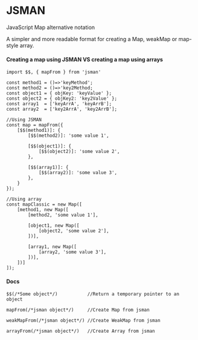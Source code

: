 # JSMAN 

JavaScript Map alternative notation

A simpler and more readable format for creating a Map, weakMap or map-style array.

#### Creating a map using JSMAN VS creating a map using arrays
```
import $$, { mapFrom } from 'jsman'

const method1 = ()=>'keyMethod';
const method2 = ()=>'key2Method;
const object1 = { objKey: 'keyValue' };
const object2 = { objKey2: 'key2Value' };
const array1  = ['keyArrA', 'keyArrB'];
const array2  = ['key2ArrA', 'key2ArrB'];

//Using JSMAN
const map = mapFrom({
    [$$(method1)]: {
        [$$(method2)]: 'some value 1',

        [$$(object1)]: {
            [$$(object2)]: 'some value 2',
        },

        [$$(array1)]: {
            [$$(array2)]: 'some value 3',
        },
    }
}); 

//Using array
const mapClassic = new Map([
    [method1, new Map([
        [method2, 'some value 1'],

        [object1, new Map([
            [object2, 'some value 2'],
        ])],

        [array1, new Map([
            [array2, 'some value 3'],
        ])],
    ])]
]);
```

#### Docs
```
$$(/*Some object*/)           //Return a temporary pointer to an object

mapFrom(/*jsman object*/)     //Create Map from jsman

weakMapFrom(/*jsman object*/) //Create WeakMap from jsman

arrayFrom(/*jsman object*/)   //Create Array from jsman
```
